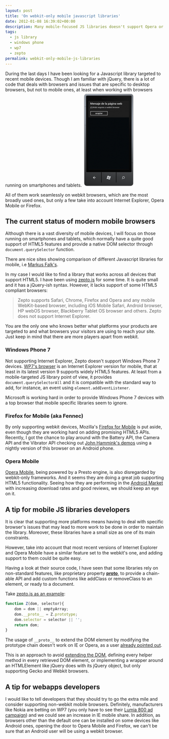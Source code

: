 ```yaml
---
layout: post
title: 'On webkit-only mobile javascript libraries'
date: 2012-01-08 16:39:02+00:00
description: Many mobile-focused JS libraries doesn't support Opera or Windows Phone 7. Thus, not all smartphones are covered.
tags:
  - js library
  - windows phone
  - wp7
  - zepto
permalink: webkit-only-mobile-js-libraries
---
```


During the last days I have been looking for a Javascript library targeted to recent mobile devices. Though I am familiar with jQuery, there is a lot of code that deals with browsers and issues that are specific to desktop browsers, but not to mobile ones, at least when working with browsers running on smartphones and tablets.
[![jQ.mobi demo running on a WP7 emulator](/assets/images/posts/jq-mobi-requires-webkit-browser-164x300.png)](/assets/images/posts/jq-mobi-requires-webkit-browser.png)

All of them work seamlessly on webkit browsers, which are the most broadly used ones, but only a few take into account Internet Explorer, Opera Mobile or Firefox.
<!-- more -->
## The current status of modern mobile browsers

Although there is a vast diversity of mobile devices, I will focus on those running on smartphones and tablets, which normally have a quite good support of HTML5 features and provide a native DOM selector through `document.querySelector` function.

There are nice sites showing comparison of different Javascript libraries for mobile, i.e [Markus Falk's](http://www.markus-falk.com/mobile-frameworks-comparison-chart/).

In my case I would like to find a library that works across all devices that support HTML5. I have been using [zepto.js](http://zeptojs.com) for some time. It is quite small and it has a jQuery-ish syntax. However, it lacks support of some HTML5 compliant browsers:

> Zepto supports Safari, Chrome, Firefox and Opera and any mobile WebKit-based browser, including iOS Mobile Safari, Android browser, HP webOS browser, Blackberry Tablet OS browser and others. Zepto does not support Internet Explorer.

You are the only one who knows better what platforms your products are targeted to and what browsers your visitors are using to reach your site. Just keep in mind that there are more players apart from webkit.

### Windows Phone 7

Not supporting Internet Explorer, Zepto doesn't support Windows Phone 7 devices. [WP7's browser](http://en.wikipedia.org/wiki/Windows_Phone#Web_browser) is an Internet Explorer version for mobile, that at least in its latest version 9 supports widely HTML5 features. At least from a mobile-targeted JS library point of view, it provides `document.querySelectorAll` and it is compatible with the standard way to add, for instance, an event using `element.addEventListener`.

Microsoft is working hard in order to provide Windows Phone 7 devices with a top browser that mobile specific libraries seem to ignore.

### Firefox for Mobile (aka Fennec)

By only supporting webkit devices, Mozilla's [Firefox for Mobile](http://www.mozilla.org/mobile/) is put aside, even though they are working hard on adding promising HTML5 APIs. Recently, I got the chance to play around with the Battery API, the Camera API and the Vibrator API checking out [John Hammink's demos](http://johnhammink.blogspot.com/2011/11/lets-have-look-at-some-recently-landed.html) using a nightly version of this browser on an Android phone.

### Opera Mobile

[Opera Mobile](http://my.opera.com/operamobile/blog/opera-mobile-11-for-android-and-symbian), being powered by a Presto engine, is also disregarded by webkit-only frameworks. And it seems they are doing a great job supporting HTML5 functionality. Seeing how they are performing in the [Android Market](https://market.android.com/details?id=com.opera.browser) with increasing download rates and good reviews, we should keep an eye on it.

## A tip for mobile JS libraries developers

It is clear that supporting more platforms means having to deal with specific browser's issues that may lead to more work to be done in order to maintain the library. Moreover, these libraries have a small size as one of its main constraints.

However, take into account that most recent versions of Internet Explorer and Opera Mobile have a similar feature set to the webkit's one, and adding support to them could be quite easy.

Having a look at their source code, I have seen that some libraries rely on non-standard features, like proprietary property [__proto__](https://developer.mozilla.org/en/JavaScript/Reference/Global_Objects/Object/proto), to provide a chain-able API and add custom functions like addClass or removeClass to an element, or ready to a document.

Take [zepto.js as an example](https://github.com/madrobby/zepto/blob/master/src/zepto.js#L74):

```js
function Z(dom, selector){
    dom = dom || emptyArray;
    dom.__proto__ = Z.prototype;
    dom.selector = selector || '';
    return dom;
}
```

The usage of `__proto__` to extend the DOM element by modifying the prototype chain doesn't work on IE or Opera, as a user [already pointed out](https://github.com/madrobby/zepto/issues/272).

This is an approach to avoid [extending the DOM](http://perfectionkills.com/whats-wrong-with-extending-the-dom/), defining every helper method in every retrieved DOM element, or implementing a wrapper around an HTMLElement like jQuery does with its jQuery object, but only supporting Gecko and Webkit browsers.

## A tip for webapps developers

I would like to tell developers that they should try to go the extra mile and consider supporting non-webkit mobile browsers. Definitely, manufacturers like Nokia are betting on WP7 (you only have to see their [Lumia 800 ad campaign](http://www.huffingtonpost.co.uk/2011/11/30/nokia-lumia-deadmau5-london_n_1120266.html)) and we could see an increase in IE mobile share. In addition, as browsers other than the default one can be installed on some devices like Android ones, opening the door to Opera Mobile and Firefox, we can't be sure that an Android user will be using a webkit browser.
